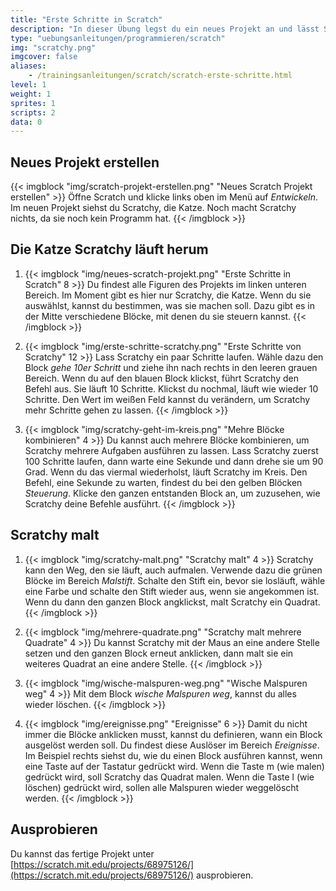 ```yaml
---
title: "Erste Schritte in Scratch"
description: "In dieser Übung legst du ein neues Projekt an und lässt Scratchy, die Katze, am Bildschirm herumlaufen."
type: "uebungsanleitungen/programmieren/scratch"
img: "scratchy.png"
imgcover: false
aliases:
    - /trainingsanleitungen/scratch/scratch-erste-schritte.html
level: 1
weight: 1
sprites: 1
scripts: 2
data: 0
---
```


## Neues Projekt erstellen

{{< imgblock "img/scratch-projekt-erstellen.png" "Neues Scratch Projekt erstellen" >}}
Öffne Scratch und klicke links oben im Menü auf *Entwickeln*. Im neuen Projekt siehst du Scratchy, die Katze. Noch macht Scratchy nichts, da sie noch kein Programm hat.
{{< /imgblock >}}

## Die Katze Scratchy läuft herum

1. {{< imgblock "img/neues-scratch-projekt.png" "Erste Schritte in Scratch" 8 >}}
Du findest alle Figuren des Projekts im linken unteren Bereich. Im Moment gibt es hier nur Scratchy, die Katze. Wenn du sie auswählst, kannst du bestimmen, was sie machen soll. Dazu gibt es in der Mitte verschiedene Blöcke, mit denen du sie steuern kannst.
{{< /imgblock >}}

2. {{< imgblock "img/erste-schritte-scratchy.png" "Erste Schritte von Scratchy" 12 >}}
Lass Scratchy ein paar Schritte laufen. Wähle dazu den Block *gehe 10er Schritt* und ziehe ihn nach rechts in den leeren grauen Bereich. Wenn du auf den blauen Block klickst, führt Scratchy den Befehl aus. Sie läuft 10 Schritte. Klickst du nochmal, läuft wie wieder 10 Schritte. Den Wert im weißen Feld kannst du verändern, um Scratchy mehr Schritte gehen zu lassen.
{{< /imgblock >}}

3. {{< imgblock "img/scratchy-geht-im-kreis.png" "Mehre Blöcke kombinieren" 4 >}}
Du kannst auch mehrere Blöcke kombinieren, um Scratchy mehrere Aufgaben ausführen zu lassen. Lass Scratchy zuerst 100 Schritte laufen, dann warte eine Sekunde und dann drehe sie um 90 Grad. Wenn du das viermal wiederholst, läuft Scratchy im Kreis. Den Befehl, eine Sekunde zu warten, findest du bei den gelben Blöcken *Steuerung*. 
Klicke den ganzen entstanden Block an, um zuzusehen, wie Scratchy deine Befehle ausführt.
{{< /imgblock >}}

## Scratchy malt

1. {{< imgblock "img/scratchy-malt.png" "Scratchy malt" 4 >}}
Scratchy kann den Weg, den sie läuft, auch aufmalen. Verwende dazu die grünen Blöcke im Bereich *Malstift*. Schalte den Stift ein, bevor sie losläuft, wähle eine Farbe und schalte den Stift wieder aus, wenn sie angekommen ist. Wenn du dann den ganzen Block angklickst, malt Scratchy ein Quadrat.
{{< /imgblock >}}

2. {{< imgblock "img/mehrere-quadrate.png" "Scratchy malt mehrere Quadrate" 4 >}}
Du kannst Scratchy mit der Maus an eine andere Stelle setzen und den ganzen Block erneut anklicken, dann malt sie ein weiteres Quadrat an eine andere Stelle.
{{< /imgblock >}}

3. {{< imgblock "img/wische-malspuren-weg.png" "Wische Malspuren weg" 4 >}}
Mit dem Block *wische Malspuren weg*, kannst du alles wieder löschen.
{{< /imgblock >}}

4. {{< imgblock "img/ereignisse.png" "Ereignisse" 6 >}}
Damit du nicht immer die Blöcke anklicken musst, kannst du definieren, wann ein Block ausgelöst werden soll. 
Du findest diese Auslöser im Bereich *Ereignisse*. Im Beispiel rechts siehst du, wie du einen Block ausführen kannst, wenn eine Taste auf der Tastatur gedrückt wird. Wenn die Taste m (wie malen) gedrückt wird, soll Scratchy das Quadrat malen. Wenn die Taste l (wie löschen) gedrückt wird, sollen alle Malspuren wieder weggelöscht werden.
{{< /imgblock >}}

## Ausprobieren

Du kannst das fertige Projekt unter [https://scratch.mit.edu/projects/68975126/](https://scratch.mit.edu/projects/68975126/) ausprobieren.